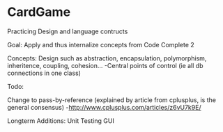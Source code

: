 CardGame
========

Practicing Design and language contructs

Goal: Apply and thus internalize concepts from Code Complete 2

Concepts:
Design such as abstraction, encapsulation, polymorphism, inheritence, coupling, cohesion...
-Central points of control (ie all db connections in one class)



Todo:


Change to pass-by-reference (explained by article from cplusplus, is the general consensus)
-http://www.cplusplus.com/articles/z6vU7k9E/

Longterm Additions:
Unit Testing
GUI
